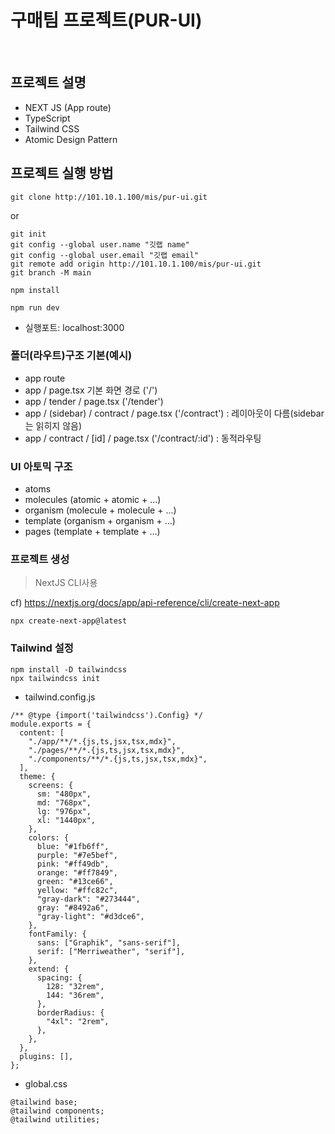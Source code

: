 # 구매팀 프로젝트(PUR-UI)

<br/>

## 프로젝트 설명

- NEXT JS (App route)
- TypeScript
- Tailwind CSS
- Atomic Design Pattern

## 프로젝트 실행 방법

```
git clone http://101.10.1.100/mis/pur-ui.git
```

or

```
git init
git config --global user.name "깃랩 name"
git config --global user.email "깃랩 email"
git remote add origin http://101.10.1.100/mis/pur-ui.git
git branch -M main
```

```
npm install
```

```
npm run dev
```

- 실행포트: localhost:3000

### 폴더(라우트)구조 기본(예시)

- app route
- app / page.tsx 기본 화면 경로 ('/')
- app / tender / page.tsx ('/tender')
- app / (sidebar) / contract / page.tsx ('/contract') : 레이아웃이 다름(sidebar는 읽히지 않음)
- app / contract / [id] / page.tsx ('/contract/:id') : 동적라우팅

### UI 아토믹 구조

- atoms
- molecules (atomic + atomic + ...)
- organism (molecule + molecule + ...)
- template (organism + organism + ...)
- pages (template + template + ...)

### 프로젝트 생성

> NextJS CLI사용

cf) https://nextjs.org/docs/app/api-reference/cli/create-next-app

```
npx create-next-app@latest
```

### Tailwind 설정

```
npm install -D tailwindcss
npx tailwindcss init
```

- tailwind.config.js

```
/** @type {import('tailwindcss').Config} */
module.exports = {
  content: [
    "./app/**/*.{js,ts,jsx,tsx,mdx}",
    "./pages/**/*.{js,ts,jsx,tsx,mdx}",
    "./components/**/*.{js,ts,jsx,tsx,mdx}",
  ],
  theme: {
    screens: {
      sm: "480px",
      md: "768px",
      lg: "976px",
      xl: "1440px",
    },
    colors: {
      blue: "#1fb6ff",
      purple: "#7e5bef",
      pink: "#ff49db",
      orange: "#ff7849",
      green: "#13ce66",
      yellow: "#ffc82c",
      "gray-dark": "#273444",
      gray: "#8492a6",
      "gray-light": "#d3dce6",
    },
    fontFamily: {
      sans: ["Graphik", "sans-serif"],
      serif: ["Merriweather", "serif"],
    },
    extend: {
      spacing: {
        128: "32rem",
        144: "36rem",
      },
      borderRadius: {
        "4xl": "2rem",
      },
    },
  },
  plugins: [],
};
```

- global.css

```
@tailwind base;
@tailwind components;
@tailwind utilities;
```
